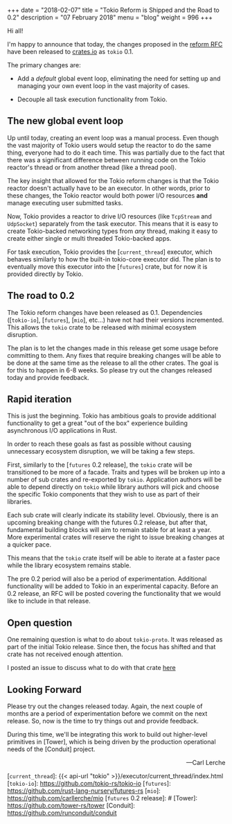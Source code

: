 +++
date = "2018-02-07"
title = "Tokio Reform is Shipped and the Road to 0.2"
description = "07 February 2018"
menu = "blog"
weight = 996
+++

Hi all!

I'm happy to announce that today, the changes proposed in the [reform RFC] have been released to [crates.io] as `tokio` 0.1.

The primary changes are:

* Add a *default* global event loop, eliminating the need for setting up and managing your own event loop in the vast majority of cases.

* Decouple all task execution functionality from Tokio.

## The new global event loop

Up until today, creating an event loop was a manual process. Even though the vast majority of Tokio users would setup the reactor to do the same thing, everyone had to do it each time. This was partially due to the fact that there was a significant difference between running code on the Tokio reactor's thread or from another thread (like a thread pool).

The key insight that allowed for the Tokio reform changes is that the Tokio reactor doesn't actually have to be an executor. In other words, prior to these changes, the Tokio reactor would both power I/O resources **and** manage executing user submitted tasks.

Now, Tokio provides a reactor to drive I/O resources (like `TcpStream` and `UdpSocket`) separately from the task executor. This means that it is easy to create Tokio-backed networking types from *any* thread, making it easy to create either single or multi threaded Tokio-backed apps.

For task execution, Tokio provides the [`current_thread`] executor, which behaves similarly to how the built-in tokio-core executor did. The plan is to eventually move this executor into the [`futures`] crate, but for now it is provided directly by Tokio.

## The road to 0.2

The Tokio reform changes have been released as 0.1. Dependencies ([`tokio-io`], [`futures`], [`mio`], etc...) have not had their versions incremented. This allows the `tokio` crate to be released with minimal ecosystem disruption.

The plan is to let the changes made in this release get some usage before committing to them. Any fixes that require breaking changes will be able to be done at the same time as the release to all the other crates. The goal is for this to happen in 6-8 weeks. So please try out the changes released today and provide feedback.

## Rapid iteration

This is just the beginning. Tokio has ambitious goals to provide additional functionality to get a great "out of the box" experience building asynchronous I/O applications in Rust.

In order to reach these goals as fast as possible without causing unnecessary ecosystem disruption, we will be taking a few steps.

First, similarly to the [`futures` 0.2 release], the `tokio` crate will be transitioned to be more of a facade. Traits and types will be broken up into a number of sub crates and re-exported by `tokio`. Application authors will be able to depend directly on `tokio` while library authors will pick and choose the specific Tokio components that they wish to use as part of their libraries.

Each sub crate will clearly indicate its stability level. Obviously, there is an upcoming breaking change with the futures 0.2 release, but after that, fundamental building blocks will aim to remain stable for at least a year. More experimental crates will reserve the right to issue breaking changes at a quicker pace.

This means that the `tokio` crate itself will be able to iterate at a faster pace while the library ecosystem remains stable.

The pre 0.2 period will also be a period of experimentation. Additional functionality will be added to Tokio in an experimental capacity. Before an 0.2 release, an RFC will be posted covering the functionality that we would like to include in that release.

## Open question

One remaining question is what to do about `tokio-proto`. It was released as part of the initial Tokio release. Since then, the focus has shifted and that crate has not received enough attention.

I posted an issue to discuss what to do with that crate [here](https://github.com/tokio-rs/tokio/issues/118)

## Looking Forward

Please try out the changes released today. Again, the next couple of months are a period of experimentation before we commit on the next release. So, now is the time to try things out and provide feedback.

During this time, we'll be integrating this work to build out higher-level primitives in [Tower], which is being driven by the production operational needs of the [Conduit] project.

<div style="text-align:right">&mdash;Carl Lerche</div>

[reform RFC]: https://github.com/tokio-rs/tokio-rfcs/blob/master/text/0001-tokio-reform.md
[crates.io]: https://crates.io/crates/tokio
[`current_thread`]: {{< api-url "tokio" >}}/executor/current_thread/index.html
[`tokio-io`]: https://github.com/tokio-rs/tokio-io
[`futures`]: https://github.com/rust-lang-nursery/futures-rs
[`mio`]: https://github.com/carllerche/mio
[`futures` 0.2 release]: #
[Tower]: https://github.com/tower-rs/tower
[Conduit]: https://github.com/runconduit/conduit
